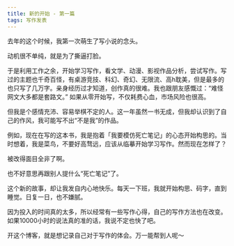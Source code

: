 ```yaml
---
title: 新的开始 - 第一篇
tags: 写作发表
---
```


去年的这个时候，我第一次萌生了写小说的念头。

动机很不单纯，就是为了撕逼打脸。

于是利用工作之余，开始学习写作，看文学、动漫、影视作品分析，尝试写作。写过的主题也千奇百怪，有桌游竞技、科幻、奇幻、无限流、高h耽美，但是最多的也只写了几万字。亲身经历过才知道，创作真的很难。我也跟朋友感慨过：“难怪网文大多都是套路文。” 如果从零开始写，不仅耗费心血，市场风险也很高。

但我是个感情充沛、容易举棋不定的人。这一年虽然一书无成，但我却认识到了自己的作风，我可能写不出“不是我”的作品。
<!--more-->

例如，现在在写的这本书，我是抱着「我要模仿死亡笔记」的心态开始构思的。当时想着，我是菜鸟，不要好高骛远，应该从临摹开始学习写作。然而现在怎样了？

被改得面目全非了啊。

也不好意思再跟别人提什么“死亡笔记”了。

这个新的故事，却让我发自内心地快乐。每天一下班，我就开始构思、码字，直到睡觉。日复一日，也不嫌腻。

因为投入的时间真的太多，所以经常有一些写作心得，自己的写作方法也在改变。如果10000小时的说法真的准的话，我说不定也快了吧。

开这个博客，就是想记录自己对于写作的体会。万一能帮到人呢～
